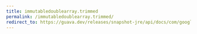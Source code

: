 ```yaml
---
title: immutabledoublearray.trimmed
permalink: /immutabledoublearray.trimmed/
redirect_to: https://guava.dev/releases/snapshot-jre/api/docs/com/google/common/primitives/ImmutableDoubleArray.html#trimmed--
---
```

